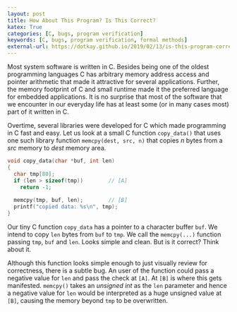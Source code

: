 ```yaml
---
layout: post
title: How About This Program? Is This Correct?
katex: True
categories: [C, bugs, program verification]
keywords: [C, bugs, program verification, formal methods]
external-url: https://dotkay.github.io/2019/02/13/is-this-program-correct
---
```


Most system software is written in C. Besides being one of the oldest programming languages C has arbitrary memory address access and pointer arithmetic that made it attractive for several applications. Further, the memory footprint of C and small runtime made it the preferred language for embedded applications. It is no surprise that most of the software that we encounter in our everyday life has at least some (or in many cases most) part of it written in C.

Overtime, several libraries were developed for C which made programming in C fast and easy. Let us look at a small C function `copy_data()` that uses one such library function `memcpy(dest, src, n)` that copies *n* bytes from a *src* memory to *dest* memory area. 

```C
void copy_data(char *buf, int len)
{
  char tmp[80];
  if (len > sizeof(tmp))        // [A]   
    return -1;
  
  memcpy(tmp, buf, len);        // [B]
  printf("copied data: %s\n", tmp);
}
```

Our tiny C function `copy_data` has a pointer to a character buffer `buf`. We intend to copy `len` bytes from `buf` to `tmp`. We call the `memcpy(...)` function passing `tmp`, `buf` and `len`. Looks simple and clean. But is it correct? Think about it.

Although this function looks simple enough to just visually review for correctness, there is a subtle bug. An user of the function could pass a negative value for `len` and pass the check at `[A]`. At `[B]` is where this gets manifested. `memcpy()` takes an *unsigned int* as the `len` parameter and hence a negative value for `len` would be interpreted as a huge unsigned value at `[B]`, causing the memory beyond `tmp` to be overwritten. 